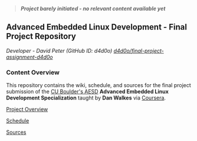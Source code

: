 > ***Project barely initiated - no relevant content available yet***
> 
## Advanced Embedded Linux Development - Final Project Repository

*Developer - David Peter (GitHub ID: d4d0o) [d4d0o/final-project-assignment-d4d0o](https://github.com/d4d0o/final-project-assignment-d4d0o)*

### **Content Overview**

This repository contains the wiki, schedule, and sources for the final project submission of the [CU Boulder's AESD](https://github.com/cu-ecen-aeld) **Advanced Embedded Linux Development Specialization** taught by **Dan Walkes** via [Coursera](https://www.coursera.org/specializations/advanced-embedded-linux-development).

[Project Overview](https://github.com/d4d0o/final-project-assignment-d4d0o/wiki/Project-Overview)

[Schedule](https://github.com/users/d4d0o/projects/1/views/1?groupedBy%5BcolumnId%5D=54722961)

[Sources](https://github.com/d4d0o/final-project-assignment-d4d0o)
